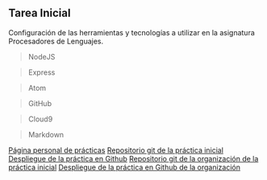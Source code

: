 ## Tarea Inicial

Configuración de las herramientas y tecnologías a utilizar en la asignatura Procesadores de Lenguajes.

> NodeJS

> Express

> Atom

> GitHub

> Cloud9

> Markdown

[Página personal de prácticas](http://alu4543.github.io/)
[Repositorio git de la práctica inicial](https://github.com/alu4543/tareas-iniciales-alu4543)
[Despliegue de la práctica en Github](http://alu4543.github.io/tareas-iniciales-alu4543/)
[Repositorio git de la organización﻿ de la práctica inicial](https://github.com/ULL-ESIT-GRADOII-PL/tareas-iniciales-alu4543)
[Despliegue de la práctica en Github de la organización](http://ull-esit-gradoii-pl.github.io/tareas-iniciales-alu4543/)
